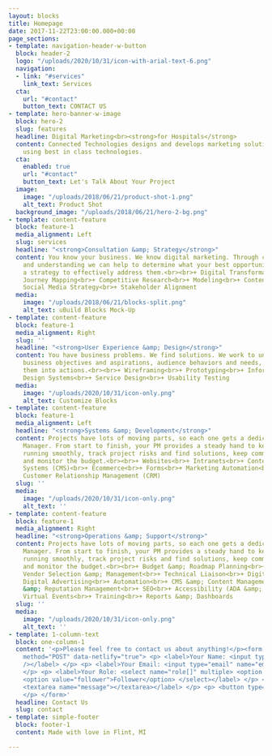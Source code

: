 ```yaml
---
layout: blocks
title: Homepage
date: 2017-11-22T23:00:00.000+00:00
page_sections:
- template: navigation-header-w-button
  block: header-2
  logo: "/uploads/2020/10/31/icon-with-arial-text-6.png"
  navigation:
  - link: "#services"
    link_text: Services
  cta:
    url: "#contact"
    button_text: CONTACT US
- template: hero-banner-w-image
  block: hero-2
  slug: features
  headline: Digital Marketing<br><strong>for Hospitals</strong>
  content: Connected Technologies designs and develops marketing solutions for hospitals
    using best in class technologies.
  cta:
    enabled: true
    url: "#contact"
    button_text: Let's Talk About Your Project
  image:
    image: "/uploads/2018/06/21/product-shot-1.png"
    alt_text: Product Shot
  background_image: "/uploads/2018/06/21/hero-2-bg.png"
- template: content-feature
  block: feature-1
  media_alignment: Left
  slug: services
  headline: "<strong>Consultation &amp; Strategy</strong>"
  content: You know your business. We know digital marketing. Through collaboration
    and understanding we can help to determine what your best opportunities are design
    a strategy to effectively address them.<br><br>+ Digital Transformation<br>+ User
    Journey Mapping<br>+ Competitive Research<br>+ Modeling<br>+ Content Strategy<br>+
    Social Media Strategy<br>+ Stakeholder Alignment
  media:
    image: "/uploads/2018/06/21/blocks-split.png"
    alt_text: uBuild Blocks Mock-Up
- template: content-feature
  block: feature-1
  media_alignment: Right
  slug: ''
  headline: "<strong>User Experience &amp; Design</strong>"
  content: You have business problems. We find solutions. We work to understand your
    business objectives and aspirations, audience behaviors and needs, and then translate
    them into actions.<br><br>+ Wireframing<br>+ Prototyping<br>+ Information Architecture<br>+
    Design Systems<br>+ Service Design<br>+ Usability Testing
  media:
    image: "/uploads/2020/10/31/icon-only.png"
    alt_text: Customize Blocks
- template: content-feature
  block: feature-1
  media_alignment: Left
  headline: "<strong>Systems &amp; Development</strong>"
  content: Projects have lots of moving parts, so each one gets a dedicated Project
    Manager. From start to finish, your PM provides a steady hand to keep schedules
    running smoothly, track project risks and find solutions, keep communication flowing,
    and monitor the budget.<br><br>+ Websites<br>+ Intranets<br>+ Content Management
    Systems (CMS)<br>+ Ecommerce<br>+ Forms<br>+ Marketing Automation<br>+ Telehealth<br>+
    Customer Relationship Management (CRM)
  slug: ''
  media:
    image: "/uploads/2020/10/31/icon-only.png"
    alt_text: ''
- template: content-feature
  block: feature-1
  media_alignment: Right
  headline: "<strong>Operations &amp; Support</strong>"
  content: Projects have lots of moving parts, so each one gets a dedicated Project
    Manager. From start to finish, your PM provides a steady hand to keep schedules
    running smoothly, track project risks and find solutions, keep communication flowing,
    and monitor the budget.<br><br>+ Budget &amp; Roadmap Planning<br>+ Project Management<br>+
    Vendor Selection &amp; Management<br>+ Technical Liaison<br>+ Digital Audits<br>+
    Digital Advertising<br>+ Automation<br>+ CMS &amp; Content Management<br>+ Location
    &amp; Reputation Management<br>+ SEO<br>+ Accessibility (ADA &amp; WCAG Compliance)<br>+
    Virtual Events<br>+ Training<br>+ Reports &amp; Dashboards
  slug: ''
  media:
    image: "/uploads/2020/10/31/icon-only.png"
    alt_text: ''
- template: 1-column-text
  block: one-column-1
  content: '<p>Please feel free to contact us about anything!</p><form name="contact"
    method="POST" data-netlify="true"> <p> <label>Your Name: <input type="text" name="name"
    /></label> </p> <p> <label>Your Email: <input type="email" name="email" /></label>
    </p> <p> <label>Your Role: <select name="role[]" multiple> <option value="leader">Leader</option>
    <option value="follower">Follower</option> </select></label> </p> <p> <label>Message:
    <textarea name="message"></textarea></label> </p> <p> <button type="submit">Send</button>
    </p> </form>'
  headline: Contact Us
  slug: contact
- template: simple-footer
  block: footer-1
  content: Made with love in Flint, MI

---
```

